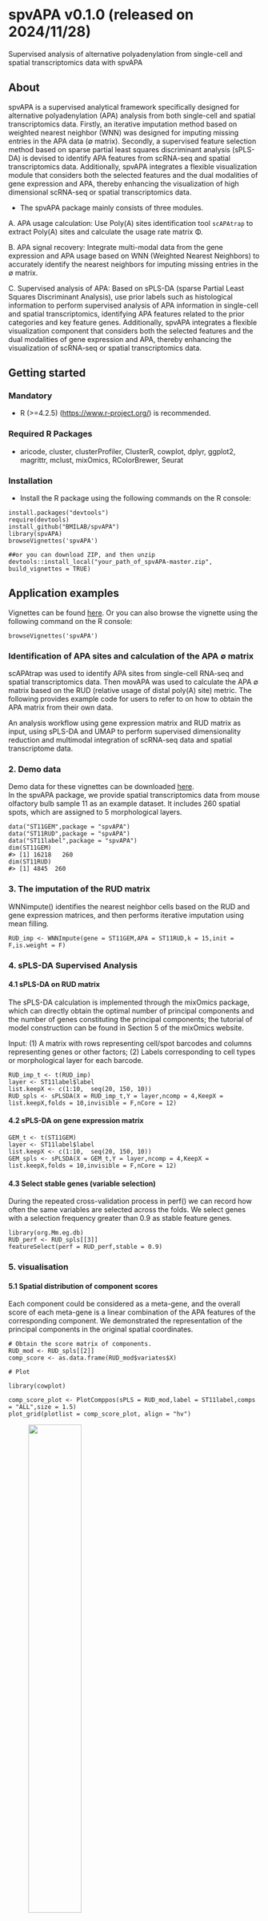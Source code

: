 # spvAPA v0.1.0 (released on 2024/11/28)
Supervised analysis of alternative polyadenylation from single-cell and spatial transcriptomics data with spvAPA

## About  
spvAPA is a supervised analytical framework specifically designed for alternative polyadenylation (APA) analysis from both single-cell and spatial transcriptomics data. Firstly, an iterative imputation method based on weighted nearest neighbor (WNN) was designed for imputing missing entries in the APA data (∅ matrix). Secondly, a supervised feature selection method based on sparse partial least squares discriminant analysis (sPLS-DA) is devised to identify APA features from scRNA-seq and spatial transcriptomics data. Additionally, spvAPA integrates a flexible visualization module that considers both the selected features and the dual modalities of gene expression and APA, thereby enhancing the visualization of high dimensional scRNA-seq or spatial transcriptomics data.

* The spvAPA package mainly consists of three modules.

A. APA usage calculation: Use Poly(A) sites identification tool `scAPAtrap` to extract Poly(A) sites and calculate the usage rate matrix Φ.  

B. APA signal recovery: Integrate multi-modal data from the gene expression and APA usage based on WNN (Weighted Nearest Neighbors) to accurately identify the nearest neighbors for imputing missing entries in the ∅ matrix.  

C. Supervised analysis of APA: Based on sPLS-DA (sparse Partial Least Squares Discriminant Analysis), use prior labels such as histological information to perform supervised analysis of APA information in single-cell and spatial transcriptomics, identifying APA features related to the prior categories and key feature genes. Additionally, spvAPA integrates a flexible visualization component that considers both the selected features and the dual modalities of gene expression and APA, thereby enhancing the visualization of scRNA-seq or spatial transcriptomics data.  

## Getting started  
### Mandatory  
* R (>=4.2.5) (https://www.r-project.org/) is recommended.

### Required R Packages  
* aricode, cluster, clusterProfiler, ClusterR, cowplot, dplyr, ggplot2, magrittr, mclust, mixOmics, RColorBrewer, Seurat

### Installation  
* Install the R package using the following commands on the R console:

```
install.packages("devtools")
require(devtools)
install_github("BMILAB/spvAPA")
library(spvAPA)
browseVignettes('spvAPA')

##or you can download ZIP, and then unzip
devtools::install_local("your_path_of_spvAPA-master.zip", build_vignettes = TRUE)
```

## Application examples  
Vignettes can be found [here](https://github.com/BMILAB/spvAPA/blob/master/doc/spvAPA_vignette.html). Or you can also browse the vignette using the following command on the R console:
```
browseVignettes('spvAPA')
```

### Identification of APA sites and calculation of the APA ∅ matrix  

scAPAtrap was used to identify APA sites from single-cell RNA-seq and spatial transcriptomics data. Then movAPA was used to calculate the APA ∅ matrix based on the RUD (relative usage of distal poly(A) site) metric.
The following provides example code for users to refer to on how to obtain the APA matrix from their own data.


An analysis workflow using gene expression matrix and RUD matrix as input, using sPLS-DA and UMAP to perform supervised dimensionality reduction and multimodal integration of scRNA-seq data and spatial transcriptome data.

### 2. Demo data  

Demo data for these vignettes can be downloaded [here](https://github.com/BMILAB/spvAPA/data).  
In the spvAPA package, we provide spatial transcriptomics data from mouse olfactory bulb sample 11 as an example dataset. It includes 260 spatial spots, which are assigned to 5 morphological layers.

```
data("ST11GEM",package = "spvAPA")
data("ST11RUD",package = "spvAPA")
data("ST11label",package = "spvAPA")
dim(ST11GEM)
#> [1] 16218   260
dim(ST11RUD)
#> [1] 4845  260
```

### 3. The imputation of the RUD matrix

WNNimpute() identifies the nearest neighbor cells based on the RUD and gene expression matrices, and then performs iterative imputation using mean filling.

```
RUD_imp <- WNNImpute(gene = ST11GEM,APA = ST11RUD,k = 15,init = F,is.weight = F)
```
### 4. sPLS-DA Supervised Analysis

#### 4.1 sPLS-DA on RUD matrix
The sPLS-DA calculation is implemented through the mixOmics package, which can directly obtain the optimal number of principal components and the number of genes constituting the principal components; the tutorial of model construction can be found in Section 5 of the mixOmics website.

Input: (1) A matrix with rows representing cell/spot barcodes and columns representing genes or other factors; (2) Labels corresponding to cell types or morphological layer for each barcode.

```
RUD_imp_t <- t(RUD_imp)
layer <- ST11label$label
list.keepX <- c(1:10,  seq(20, 150, 10))
RUD_spls <- sPLSDA(X = RUD_imp_t,Y = layer,ncomp = 4,KeepX = list.keepX,folds = 10,invisible = F,nCore = 12)
```
#### 4.2 sPLS-DA on gene expression matrix  

```
GEM_t <- t(ST11GEM)
layer <- ST11label$label
list.keepX <- c(1:10,  seq(20, 150, 10))
GEM_spls <- sPLSDA(X = GEM_t,Y = layer,ncomp = 4,KeepX = list.keepX,folds = 10,invisible = F,nCore = 12)
```

#### 4.3 Select stable genes (variable selection)

During the repeated cross-validation process in perf() we can record how often the same variables are selected across the folds. We select genes with a selection frequency greater than 0.9 as stable feature genes.

```
library(org.Mm.eg.db)
RUD_perf <- RUD_spls[[3]]
featureSelect(perf = RUD_perf,stable = 0.9)
```

### 5. visualisation  

#### 5.1 Spatial distribution of component scores  

Each component could be considered as a meta-gene, and the overall score of each meta-gene is a linear combination of the APA features of the corresponding component. We demonstrated the representation of the principal components in the original spatial coordinates.

```
# Obtain the score matrix of components.
RUD_mod <- RUD_spls[[2]]
comp_score <- as.data.frame(RUD_mod$variates$X)

# Plot

library(cowplot)

comp_score_plot <- PlotComppos(sPLS = RUD_mod,label = ST11label,comps = "ALL",size = 1.5)
plot_grid(plotlist = comp_score_plot, align = "hv")
```

<figure>
  <img src="img/The spatial representation of principal components.png" width="50%"> 
  <figcaption>The spatial representation of principal components.</figcaption>
</figure>

#### 5.2 2D Visualization

##### 5.2.1 Supervised Dimensionality Reduction Visualization for Single Modality

sPLS-DA generates multiple principal components, each containing additional information to distinguish the categories of interest. To capture data patterns arising from multiple known sources of variance, we assume that multiple principal components can be used as inputs for unsupervised dimensionality reduction methods.We performed supervised dimensionality reduction on the gene expression matrix and the RUD matrix using sPLS-DA, and used the principal components from sPLS-DA as feature inputs for UMAP to generate sPLS-DA-UMAP embeddings that effectively separate the categories.

###### RUD  

```
PlotCompumap(spls = RUD_mod,size = 1.7)
```

<figure>
  <img src="img/2D visualization of RUD single-modality.png" width="50%"> 
  <figcaption>2D visualization of RUD single-modality.</figcaption>
</figure>

###### Gene expression matrix

```
GEM_mod <- GEM_spls[[2]]
PlotCompumap(spls = RUD_mod,size = 1.7)
```
<figure>
  <img src="img/2D visualization of GEM single-modality.png" width="50%"> 
  <figcaption>2D visualization of GEM single-modality.</figcaption>
</figure>

##### 5.2.2 Supervised Dimensionality Reduction Visualization Integrating Multimodal Information  

Given that the sPLS-DA-UMAP embedding can separate categories within each label, we tested whether a combined approach for dimensionality reduction could be utilized to visualize gene expression and RUD in a single biplot. We combined the sPLS-DA-UMAP results from two separate sPLS-DA analyses of gene expression and RUD into a single table and used this as the feature set input for UMAP, generating a combined sPLS-DA-UMAP embedding. The resulting biplot preserved biologically meaningful patterns and achieved better intra-class cohesion and inter-class separation.

Compared to the single-modality visualization of the gene expression matrix and the RUD matrix, the two-dimensional visualization combining principal components from both modalities achieved better separation of class labels, successfully distinguishing the GL layer from the OPL layer.

```
PlotCompumap(spls = list(RUD_mod,GEM_mod),size = 1.7)
```
<figure>
  <img src="img/2D visualization of multi-modality.png" width="50%"> 
  <figcaption>2D visualization of multi-modality.</figcaption>
</figure>




